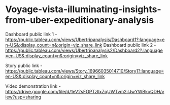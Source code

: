 # Voyage-vista-illuminating-insights-from-uber-expeditionary-analysis


Dashboard public link 1 - https://public.tableau.com/views/Ubertripanalysis/Dashboard1?:language=en-US&:display_count=n&:origin=viz_share_link
Dashboard public link 2 - https://public.tableau.com/views/Ubertripanalysis2/Dashboard2?:language=en-US&:display_count=n&:origin=viz_share_link

Story public link - https://public.tableau.com/views/Story_16966035014710/Story1?:language=en-US&:display_count=n&:origin=viz_share_link

Video demonstration link - https://drive.google.com/file/d/1eV2sFOPTzllxZqUWTvm2ilJwYWBkoQDH/view?usp=sharing
